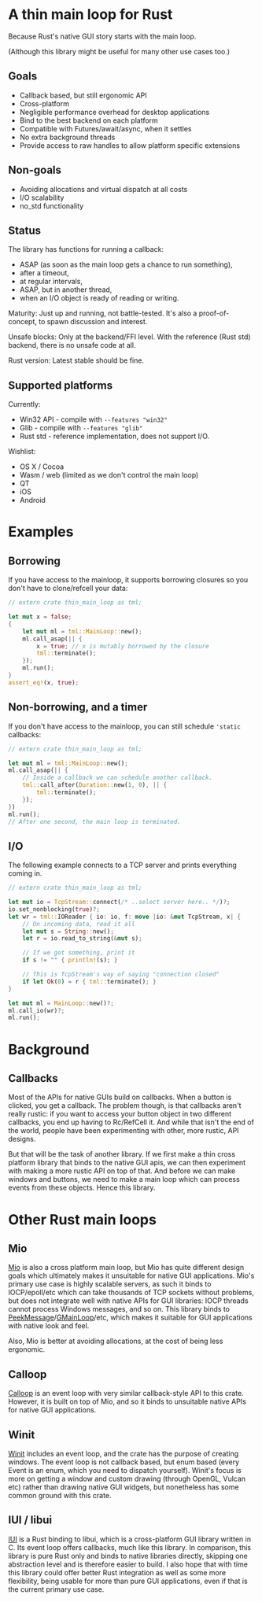 # A thin main loop for Rust

Because Rust's native GUI story starts with the main loop.

(Although this library might be useful for many other use cases too.)

## Goals

 * Callback based, but still ergonomic API
 * Cross-platform
 * Negligible performance overhead for desktop applications
 * Bind to the best backend on each platform
 * Compatible with Futures/await/async, when it settles
 * No extra background threads
 * Provide access to raw handles to allow platform specific extensions

## Non-goals

 * Avoiding allocations and virtual dispatch at all costs
 * I/O scalability
 * no_std functionality

## Status

The library has functions for running a callback:
 * ASAP (as soon as the main loop gets a chance to run something),
 * after a timeout,
 * at regular intervals,
 * ASAP, but in another thread,
 * when an I/O object is ready of reading or writing.

Maturity: Just up and running, not battle-tested. It's also a proof-of-concept, to spawn discussion and interest.

Unsafe blocks: Only at the backend/FFI level. With the reference (Rust std) backend, there is no unsafe code at all.

Rust version: Latest stable should be fine.

## Supported platforms

Currently:

 * Win32 API - compile with `--features "win32"`
 * Glib - compile with `--features "glib"`
 * Rust std - reference implementation, does not support I/O.

Wishlist:

 * OS X / Cocoa
 * Wasm / web (limited as we don't control the main loop)
 * QT
 * iOS
 * Android

# Examples

## Borrowing

If you have access to the mainloop, it supports borrowing closures so you don't have to clone/refcell your data:

```rust
// extern crate thin_main_loop as tml;

let mut x = false;
{
    let mut ml = tml::MainLoop::new();
    ml.call_asap(|| {
        x = true; // x is mutably borrowed by the closure
        tml::terminate();
    });
    ml.run();
}
assert_eq!(x, true);
```

## Non-borrowing, and a timer

If you don't have access to the mainloop, you can still schedule `'static` callbacks:

```rust
// extern crate thin_main_loop as tml;

let mut ml = tml::MainLoop::new();
ml.call_asap(|| {
    // Inside a callback we can schedule another callback.
    tml::call_after(Duration::new(1, 0), || {
        tml::terminate();
    });
})
ml.run();
// After one second, the main loop is terminated.
```

## I/O

The following example connects to a TCP server and prints everything coming in.

```rust
// extern crate thin_main_loop as tml;

let mut io = TcpStream::connect(/* ..select server here.. */)?;
io.set_nonblocking(true)?;
let wr = tml::IOReader { io: io, f: move |io: &mut TcpStream, x| {
    // On incoming data, read it all
    let mut s = String::new();
    let r = io.read_to_string(&mut s);

    // If we got something, print it
    if s != "" { println!(s); }

    // This is TcpStream's way of saying "connection closed"
    if let Ok(0) = r { tml::terminate(); }
}

let mut ml = MainLoop::new()?;
ml.call_io(wr)?;
ml.run();


```

# Background

## Callbacks

Most of the APIs for native GUIs build on callbacks. When a button is clicked, you get a callback. The problem though, is that callbacks aren't really rustic: if you want to access your button object in two different callbacks, you end up having to Rc/RefCell it. And while that isn't the end of the world, people have been experimenting with other, more rustic, API designs.

But that will be the task of another library. If we first make a thin cross platform library that binds to the native GUI apis, we can then experiment with making a more rustic API on top of that. And before we can make windows and buttons, we need to make a main loop which can process events from these objects. Hence this library.

# Other Rust main loops

## Mio

[Mio](https://crates.io/crates/mio) is also a cross platform main loop, but Mio has quite different design goals which ultimately makes it unsuitable for native GUI applications. Mio's primary use case is highly scalable servers, as such it binds to IOCP/epoll/etc which can take thousands of TCP sockets without problems, but does not integrate well with native APIs for GUI libraries: IOCP threads cannot process Windows messages, and so on. This library binds to [PeekMessage](https://docs.microsoft.com/en-us/windows/desktop/api/winuser/nf-winuser-peekmessagew)/[GMainLoop](https://developer.gnome.org/glib/stable/glib-The-Main-Event-Loop.html)/etc, which makes it suitable for GUI applications with native look and feel.

Also, Mio is better at avoiding allocations, at the cost of being less ergonomic.

## Calloop

[Calloop](https://crates.io/crates/calloop) is an event loop with very similar callback-style API to this crate. However, it is built on top of Mio, and so it binds to unsuitable native APIs for native GUI applications.

## Winit

[Winit](https://crates.io/crates/winit) includes an event loop, and the crate has the purpose of creating windows. The event loop is not callback based, but enum based (every Event is an enum, which you need to dispatch yourself). Winit's focus is more on getting a window and custom drawing (through OpenGL, Vulcan etc) rather than drawing native GUI widgets, but nonetheless has some common ground with this crate.

## IUI / libui

[IUI](https://crates.io/crates/iui) is a Rust binding to libui, which is a cross-platform GUI library written in C. Its event loop offers callbacks, much like this library. In comparison, this library is pure Rust only and binds to native libraries directly, skipping one abstraction level and is therefore easier to build. I also hope that with time this library could offer better Rust integration as well as some more flexibility, being usable for more than pure GUI applications, even if that is the current primary use case.
